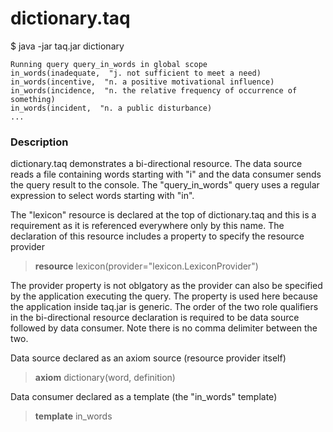 # dictionary.taq

$ java -jar taq.jar dictionary

```
Running query query_in_words in global scope 
in_words(inadequate,  "j. not sufficient to meet a need)
in_words(incentive,  "n. a positive motivational influence)
in_words(incidence,  "n. the relative frequency of occurrence of something)
in_words(incident,  "n. a public disturbance)
...
```
    
### Description

dictionary.taq demonstrates a bi-directional resource. The data source reads a file 
containing words starting with "i" and the data consumer sends the query result to 
the console. The "query_in_words" query uses a regular expression to select words 
starting with "in". 

The "lexicon" resource is declared at the top of dictionary.taq and this is a requirement 
as it is referenced everywhere only by this name. The declaration of this resource 
includes a property to specify the resource provider 

> **resource** lexicon(provider="lexicon.LexiconProvider")

The provider property is not oblgatory as the provider can also be specified by the application 
executing the query. The property is used here because the application inside taq.jar is generic. 
The order of the two role qualifiers in the bi-directional resource declaration is required 
to be data source followed by data consumer. Note there is no comma delimiter between 
the two.

Data source declared as an axiom source (resource provider itself)

> **axiom** dictionary(word, definition)

Data consumer declared as a template (the "in_words" template)

> **template** in_words